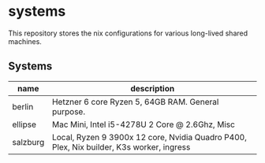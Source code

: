 # systems

This repository stores the nix configurations for various long-lived shared
machines.

## Systems

| name | description |
| ---- | ----------- |
| berlin | Hetzner 6 core Ryzen 5, 64GB RAM. General purpose. |
| ellipse | Mac Mini, Intel i5-4278U 2 Core @ 2.6Ghz, Misc |
| salzburg | Local, Ryzen 9 3900x 12 core, Nvidia Quadro P400, Plex, Nix builder, K3s worker, ingress |
